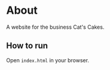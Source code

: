 # About 

A website for the business Cat's Cakes.

## How to run

Open `index.html` in your browser.